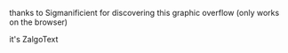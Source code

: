thanks to Sigmanificient for discovering this graphic overflow (only works on the browser)

it's ZalgoText
